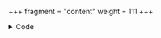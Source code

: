 +++
fragment = "content"
weight = 111
+++

<details><summary>Code</summary>
```
+++
fragment = "logos"
#disabled = false
date = "2017-09-09"
weight = 110
background = "secondary"

#title = ""
#subtitle = ""

[[logos]]
  text = "syna"
  weight = 10
  image = "syna.svg"
  #url = "#"
+++
```
</details>
